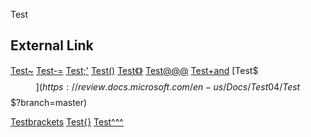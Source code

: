 Test

## External Link
[Test~](https://review.docs.microsoft.com/en-us/Docs/Test04/Test~~~?branch=master)
[Test-=](https://review.docs.microsoft.com/en-us/Docs/Test04/Test-=?branch=master)
[Test;'](https://review.docs.microsoft.com/en-us/Docs/Test04/Test;'?branch=master)
[Test()](https://review.docs.microsoft.com/en-us/Docs/Test04/Test()?branch=master)
[Test《》](https://review.docs.microsoft.com/en-us/Docs/Test04/Test《》?branch=master)
[Test@@@](https://review.docs.microsoft.com/en-us/Docs/Test04/Test@@@?branch=master)
[Test+and](https://review.docs.microsoft.com/en-us/Docs/Test04/Test+_?branch=master)
[Test$$$](https://review.docs.microsoft.com/en-us/Docs/Test04/Test$$$?branch=master)

[Testbrackets](https://review.docs.microsoft.com/en-us/Docs/Test04/Test{}?branch=master)
[Test{}](https://review.docs.microsoft.com/en-us/Docs/Test04/Test[]?branch=master)
[Test^^^](https://review.docs.microsoft.com/en-us/Docs/Test04/Test^^^?branch=master)
